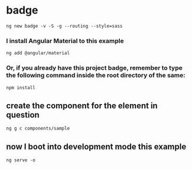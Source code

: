 # badge

```shell
ng new badge -v -S -g --routing --style=sass
```

### I install Angular Material to this example

```shell
ng add @angular/material
```

### Or, if you already have this project badge, remember to type the following command inside the root directory of the same:

```shell
npm install
```

## create the component for the element in question

```shell
ng g c components/sample
```

## now I boot into development mode this example

```shell
ng serve -o
```
